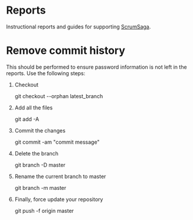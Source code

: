 # Reports

Instructional reports and guides for supporting [ScrumSaga](www.scrumsaga.com).



# Remove commit history
This should be performed to ensure password information is not left in the reports.  Use the following steps:

1. Checkout

    git checkout --orphan latest_branch

2. Add all the files

    git add -A

3. Commit the changes

    git commit -am "commit message"

4. Delete the branch

    git branch -D master

5. Rename the current branch to master

    git branch -m master

6. Finally, force update your repository

    git push -f origin master
